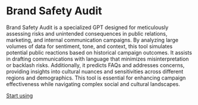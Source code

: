# Brand Safety Audit

Brand Safety Audit is a specialized GPT designed for meticulously assessing risks and unintended consequences in public relations, marketing, and internal communication campaigns. By analyzing large volumes of data for sentiment, tone, and context, this tool simulates potential public reactions based on historical campaign outcomes. It assists in drafting communications with language that minimizes misinterpretation or backlash risks. Additionally, it predicts FAQs and addresses concerns, providing insights into cultural nuances and sensitivities across different regions and demographics. This tool is essential for enhancing campaign effectiveness while navigating complex social and cultural landscapes.

[Start using](https://chat.openai.com/g/g-sgNeJ20SL)